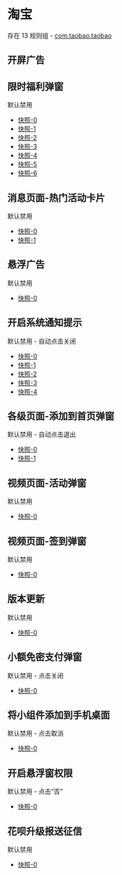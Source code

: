 # 淘宝

存在 13 规则组 - [com.taobao.taobao](/src/apps/com.taobao.taobao.ts)

## 开屏广告

## 限时福利弹窗

默认禁用

- [快照-0](https://i.gkd.li/import/12642792)
- [快照-1](https://i.gkd.li/import/13180826)
- [快照-2](https://i.gkd.li/import/12648734)
- [快照-3](https://i.gkd.li/import/12648746)
- [快照-4](https://i.gkd.li/import/13198239)
- [快照-5](https://i.gkd.li/import/13198052)
- [快照-6](https://i.gkd.li/import/13249418)

## 消息页面-热门活动卡片

默认禁用

- [快照-0](https://i.gkd.li/import/12642795)
- [快照-1](https://i.gkd.li/import/13197877)

## 悬浮广告

默认禁用

- [快照-0](https://i.gkd.li/import/13521702)

## 开启系统通知提示

默认禁用 - 自动点击关闭

- [快照-0](https://i.gkd.li/import/13197594)
- [快照-1](https://i.gkd.li/import/13222946)
- [快照-2](https://i.gkd.li/import/13438404)
- [快照-3](https://i.gkd.li/import/13446901)
- [快照-4](https://i.gkd.li/import/13455424)

## 各级页面-添加到首页弹窗

默认禁用 - 自动点击退出

- [快照-0](https://i.gkd.li/import/13197553)
- [快照-1](https://i.gkd.li/import/13197546)

## 视频页面-活动弹窗

默认禁用

- [快照-0](https://i.gkd.li/import/12642813)

## 视频页面-签到弹窗

默认禁用

- [快照-0](https://i.gkd.li/import/12642798)

## 版本更新

默认禁用

- [快照-0](https://i.gkd.li/import/13336760)

## 小额免密支付弹窗

默认禁用 - 点击关闭

- [快照-0](https://i.gkd.li/import/13438414)

## 将小组件添加到手机桌面

默认禁用 - 点击取消

- [快照-0](https://i.gkd.li/import/13598578)

## 开启悬浮窗权限

默认禁用 - 点击“否”

- [快照-0](https://i.gkd.li/import/13588165)

## 花呗升级报送征信

默认禁用

- [快照-0](https://i.gkd.li/import/13628020)
